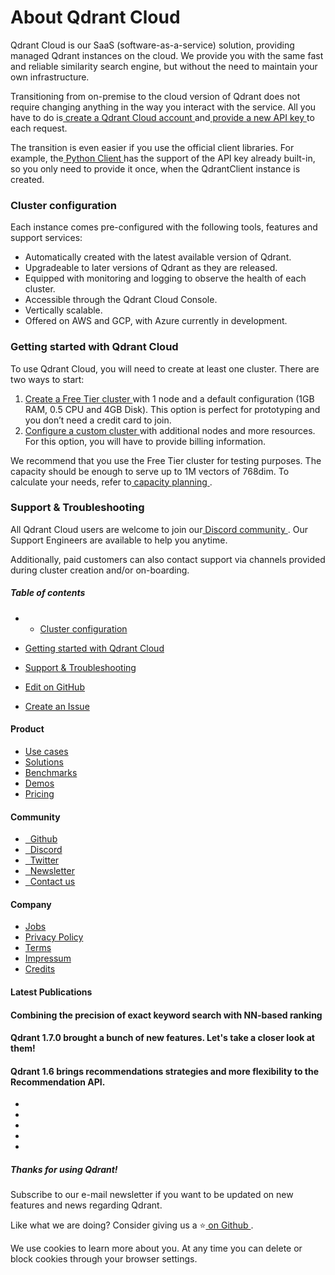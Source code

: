 # About Qdrant Cloud

Qdrant Cloud is our SaaS (software-as-a-service) solution, providing managed Qdrant instances on the cloud.
We provide you with the same fast and reliable similarity search engine, but without the need to maintain your own infrastructure.

Transitioning from on-premise to the cloud version of Qdrant does not require changing anything in the way you interact with the service. All you have to do is[ create a Qdrant Cloud account ](https://qdrant.to/cloud)and[ provide a new API key ](https://qdrant.tech/documentation/cloud/authentication/)to each request.

The transition is even easier if you use the official client libraries. For example, the[ Python Client ](https://github.com/qdrant/qdrant-client)has the support of the API key already built-in, so you only need to provide it once, when the QdrantClient instance is created.

### Cluster configuration

Each instance comes pre-configured with the following tools, features and support services:

- Automatically created with the latest available version of Qdrant.
- Upgradeable to later versions of Qdrant as they are released.
- Equipped with monitoring and logging to observe the health of each cluster.
- Accessible through the Qdrant Cloud Console.
- Vertically scalable.
- Offered on AWS and GCP, with Azure currently in development.


### Getting started with Qdrant Cloud

To use Qdrant Cloud, you will need to create at least one cluster. There are two ways to start:

1. [ Create a Free Tier cluster ](https://qdrant.tech/documentation/cloud/quickstart-cloud/)with 1 node and a default configuration (1GB RAM, 0.5 CPU and 4GB Disk). This option is perfect for prototyping and you don’t need a credit card to join.
2. [ Configure a custom cluster ](https://qdrant.tech/documentation/cloud/create-cluster/)with additional nodes and more resources. For this option, you will have to provide billing information.


We recommend that you use the Free Tier cluster for testing purposes. The capacity should be enough to serve up to 1M vectors of 768dim. To calculate your needs, refer to[ capacity planning ](https://qdrant.tech/documentation/cloud/capacity-sizing/).

### Support & Troubleshooting

All Qdrant Cloud users are welcome to join our[ Discord community ](https://qdrant.to/discord). Our Support Engineers are available to help you anytime.

Additionally, paid customers can also contact support via channels provided during cluster creation and/or on-boarding.

##### Table of contents

- - [ Cluster configuration ](https://qdrant.tech/documentation/cloud/#cluster-configuration)

- [ Getting started with Qdrant Cloud ](https://qdrant.tech/documentation/cloud/#getting-started-with-qdrant-cloud)

- [ Support & Troubleshooting ](https://qdrant.tech/documentation/cloud/#support--troubleshooting)


- [ 
 Edit on GitHub
 ](https://github.com/qdrant/landing_page/tree/master/qdrant-landing/content/documentation/cloud/_index.md)
- [ 
 Create an Issue
 ](https://github.com/qdrant/landing_page/issues/new/choose)


#### Product

- [ 
Use cases
 ](https://qdrant.tech/use-cases/)
- [ 
Solutions
 ](https://qdrant.tech/solutions/)
- [ 
Benchmarks
 ](https://qdrant.tech/benchmarks/)
- [ 
Demos
 ](https://qdrant.tech/demo/)
- [ 
Pricing
 ](https://qdrant.tech/pricing/)


#### Community

- [ 
 
Github
 ](https://github.com/qdrant/qdrant)
- [ 
 
Discord
 ](https://qdrant.to/discord)
- [ 
 
Twitter
 ](https://qdrant.to/twitter)
- [ 
 
Newsletter
 ](https://qdrant.tech/subscribe/)
- [ 
 
Contact us
 ](https://qdrant.to/contact-us)


#### Company

- [ 
Jobs
 ](https://qdrant.join.com)
- [ 
Privacy Policy
 ](https://qdrant.tech/legal/privacy-policy/)
- [ 
Terms
 ](https://qdrant.tech/legal/terms_and_conditions/)
- [ 
Impressum
 ](https://qdrant.tech/legal/impressum/)
- [ 
Credits
 ](https://qdrant.tech/legal/credits/)


#### Latest Publications

#### Combining the precision of exact keyword search with NN-based ranking

#### Qdrant 1.7.0 brought a bunch of new features. Let's take a closer look at them!

#### Qdrant 1.6 brings recommendations strategies and more flexibility to the Recommendation API.

- [  ](https://github.com/qdrant/qdrant)
- [  ](https://qdrant.to/linkedin)
- [  ](https://qdrant.to/twitter)
- [  ](https://qdrant.to/discord)
- [  ](https://www.youtube.com/channel/UC6ftm8PwH1RU_LM1jwG0LQA)


##### Thanks for using Qdrant!

Subscribe to our e-mail newsletter if you want to be updated on new features and news regarding
Qdrant.

Like what we are doing? Consider giving us a ⭐[ on Github ](https://github.com/qdrant/qdrant).

We use cookies to learn more about you. At any time you can delete or block cookies through your browser settings.